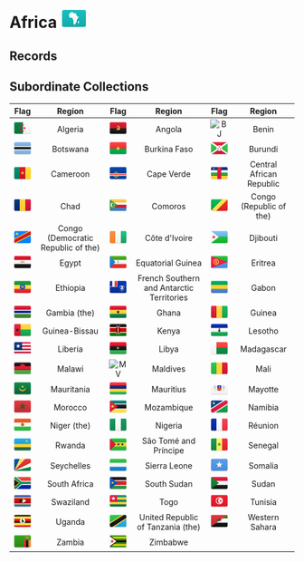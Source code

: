 # Africa ![AF](https://github.com/apapenheim/nation-branding-now/blob/master/images/FlagKit/AF@2x.png)

## Records

## Subordinate Collections

| Flag | Region | Flag | Region | Flag | Region |
| :---: | :---: | :---: | :---: | :---: | :---: |
| ![DZ](../images/FlagKit/AF/DZ/DZ@2x.png) | Algeria | ![AO](../images/FlagKit/AF/AO/AO@2x.png) | Angola | ![BJ](../images/FlagKit/AF/BJ/BJ/BJ@2x.png) | Benin |
| ![BW](../images/FlagKit/AF/BW/BW@2x.png) | Botswana | ![BF](../images/FlagKit/AF/BF/BF@2x.png) | Burkina Faso | ![BI](../images/FlagKit/AF/BI/BI@2x.png) | Burundi |
| ![CM](../images/FlagKit/AF/CM/CM@2x.png) | Cameroon | ![CV](../images/FlagKit/AF/CV/CV@2x.png) | Cape Verde | ![CF](../images/FlagKit/AF/CF/CF@2x.png) | Central African Republic |
| ![TD](../images/FlagKit/AF/TD/TD@2x.png) | Chad | ![KM](../images/FlagKit/AF/KM/KM@2x.png) | Comoros | ![CG](../images/FlagKit/AF/CG/CG@2x.png) | Congo (Republic of the) |
| ![CD](../images/FlagKit/AF/CD/CD@2x.png) | Congo (Democratic Republic of the) | ![CI](../images/FlagKit/AF/CI/CI@2x.png) | Côte d'Ivoire | ![DJ](../images/FlagKit/AF/DJ/DJ@2x.png) | Djibouti |
| ![EG](../images/FlagKit/AF/EG/EG@2x.png) | Egypt | ![GQ](../images/FlagKit/AF/GQ/GQ@2x.png) | Equatorial Guinea | ![ER](../images/FlagKit/AF/ER/ER@2x.png) | Eritrea |
| ![ET](../images/FlagKit/AF/ET/ET@2x.png) | Ethiopia | ![TF](../images/FlagKit/AF/TF/TF@2x.png) | French Southern and Antarctic Territories | ![GA](../images/FlagKit/AF/GA/GA@2x.png) | Gabon |
| ![GM](../images/FlagKit/AF/GM/GM@2x.png) | Gambia (the) | ![GH](../images/FlagKit/AF/GH/GH@2x.png) | Ghana | ![GN](../images/FlagKit/AF/GN/GN@2x.png) | Guinea |
| ![GW](../images/FlagKit/AF/GW/GW@2x.png) | Guinea-Bissau | ![KE](../images/FlagKit/AF/KE/KE@2x.png) | Kenya | ![LS](../images/FlagKit/AF/LS/LS@2x.png) | Lesotho |
| ![LR](../images/FlagKit/AF/LR/LR@2x.png) | Liberia | ![LY](../images/FlagKit/AF/LY/LY@2x.png) | Libya | ![MG](../images/FlagKit/AF/MG/MG@2x.png) | Madagascar |
| ![MW](../images/FlagKit/AF/MW/MW@2x.png) | Malawi | ![MV](../images/FlagKit/AF/MV/MV@2x.png) | Maldives | ![ML](../images/FlagKit/AF/ML/ML@2x.png) | Mali |
| ![MR](../images/FlagKit/AF/MR/MR@2x.png) | Mauritania | ![MU](../images/FlagKit/AF/MU/MU@2x.png) | Mauritius | ![YT](../images/FlagKit/AF/YT/YT@2x.png) | Mayotte |
| ![MA](../images/FlagKit/AF/MA/MA@2x.png) | Morocco | ![MZ](../images/FlagKit/AF/MZ/MZ@2x.png) | Mozambique | ![NA](../images/FlagKit/AF/NA/NA@2x.png) | Namibia |
| ![NE](../images/FlagKit/AF/NE/NE@2x.png) | Niger (the) | ![NG](../images/FlagKit/AF/NG/NG@2x.png) | Nigeria | ![RE](../images/FlagKit/AF/RE/RE@2x.png) | Réunion |
| ![RW](../images/FlagKit/AF/RW/RW@2x.png) | Rwanda | ![ST](../images/FlagKit/AF/ST/ST@2x.png) | São Tomé and Príncipe | ![SN](../images/FlagKit/AF/SN/SN@2x.png) | Senegal |
| ![SC](../images/FlagKit/AF/SC/SC@2x.png) | Seychelles | ![SL](../images/FlagKit/AF/SL/SL@2x.png) | Sierra Leone | ![SO](../images/FlagKit/AF/SO/SO@2x.png) | Somalia |
| ![ZA](../images/FlagKit/AF/ZA/ZA@2x.png) | South Africa | ![SS](../images/FlagKit/AF/SS/SS@2x.png) | South Sudan | ![SD](../images/FlagKit/AF/SD/SD@2x.png) | Sudan |
| ![SZ](../images/FlagKit/AF/SZ/SZ@2x.png) | Swaziland | ![TG](../images/FlagKit/AF/TG/TG@2x.png) | Togo | ![TN](../images/FlagKit/AF/TN/TN@2x.png) | Tunisia |
| ![UG](../images/FlagKit/AF/UG/UG@2x.png) | Uganda | ![TZ](../images/FlagKit/AF/TZ/TZ@2x.png) | United Republic of Tanzania (the) | ![EH](../images/FlagKit/AF/EH/EH@2x.png) | Western Sahara |
| ![ZM](../images/FlagKit/AF/ZM/ZM@2x.png) | Zambia | ![ZW](../images/FlagKit/AF/ZW/ZW@2x.png) | Zimbabwe |  |  |